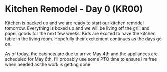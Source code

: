 # Kitchen Remodel - Day 0 (KR00)

Kitchen is packed up and we are ready to start our kitchen remodel
tomorrow. Everything is boxed up and we will be living off the grill and
paper goods for the next few weeks. Kids are excited to have the kitchen
table in the living room. Hopefully their excitement continues as the
days go on.

As of today, the cabinets are due to arrive May 4th and the appliances
are scheduled for May 6th. I’ll probably use some PTO time to ensure I’m
free when needed as the work is getting done.

